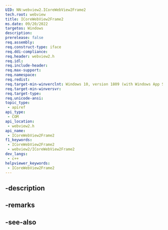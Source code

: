 ```yaml
---
UID: NN:webview2.ICoreWebView2Frame2
tech.root: webview
title: ICoreWebView2Frame2
ms.date: 09/20/2022
targetos: Windows
description: 
prerelease: false
req.assembly: 
req.construct-type: iface
req.ddi-compliance: 
req.header: webview2.h
req.idl: 
req.include-header: 
req.max-support: 
req.namespace: 
req.redist: 
req.target-min-winverclnt: Windows 10, version 1809 (with Windows App SDK 1.1 or later)
req.target-min-winversvr: 
req.target-type: 
req.unicode-ansi: 
topic_type:
 - apiref
api_type:
 - COM
api_location:
 - webview2.h
api_name:
 - ICoreWebView2Frame2
f1_keywords:
 - ICoreWebView2Frame2
 - webview2/ICoreWebView2Frame2
dev_langs:
 - c++
helpviewer_keywords:
 - ICoreWebView2Frame2
---
```


## -description

## -remarks

## -see-also

